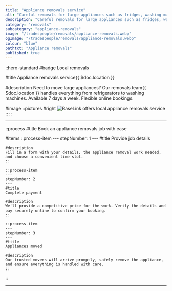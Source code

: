 ```yaml
---
title: "Appliance removals service"
alt: "Careful removals for large appliances such as fridges, washing machines, and ovens"
description: "Careful removals for large appliances such as fridges, washing machines, and ovens"
category: "removals"
subcategory: "appliance-removals"
image: "/tradespeople/removals/appliance-removals.webp"
ogImage: "/tradespeople/removals/appliance-removals.webp"
colour: "blue"
pathtxt: "Appliance removals"
published: true
---
```


::hero-standard
#badge
Local removals

#title
Appliance removals service{{ $doc.location }}

#description
Need to move large appliances? Our removals team{{ $doc.location }} handles everything from refrigerators to washing machines. Available 7 days a week. Flexible online bookings.

#image
    ::pictures
    #right
    ![BaseLink offers local appliance removals service](/tradespeople/removals/appliance-removals.webp)
    ::
::

---

::process
#title
Book an appliance removals job with ease

#items
    ::process-item
    ---
    stepNumber: 1
    ---
    #title
    Provide job details

    #description
    Fill in a form with your details, the appliance removal work needed, and choose a convenient time slot.
    ::
    
    ::process-item
    ---
    stepNumber: 2
    ---
    #title
    Complete payment

    #description
    We'll provide a competitive price for the work. Verify the details and pay securely online to confirm your booking.
    ::

    ::process-item
    ---
    stepNumber: 3
    ---
    #title
    Appliances moved

    #description
    Our trusted movers will arrive promptly, safely remove the appliance, and ensure everything is handled with care.
    ::
::

---